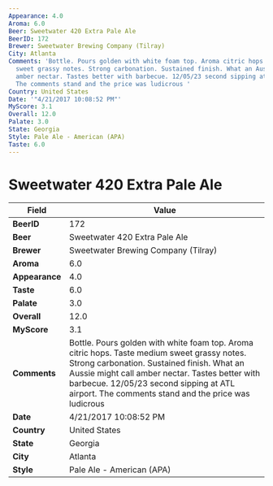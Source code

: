 ```yaml
---
Appearance: 4.0
Aroma: 6.0
Beer: Sweetwater 420 Extra Pale Ale
BeerID: 172
Brewer: Sweetwater Brewing Company (Tilray)
City: Atlanta
Comments: 'Bottle. Pours golden with white foam top. Aroma citric hops. Taste medium
  sweet grassy notes. Strong carbonation. Sustained finish. What an Aussie might call
  amber nectar. Tastes better with barbecue. 12/05/23 second sipping at ATL airport.
  The comments stand and the price was ludicrous '
Country: United States
Date: '"4/21/2017 10:08:52 PM"'
MyScore: 3.1
Overall: 12.0
Palate: 3.0
State: Georgia
Style: Pale Ale - American (APA)
Taste: 6.0
---
```


# Sweetwater 420 Extra Pale Ale

| Field         | Value |
|---------------|-------|
| **BeerID** | 172 |
| **Beer** | Sweetwater 420 Extra Pale Ale |
| **Brewer** | Sweetwater Brewing Company (Tilray) |
| **Aroma** | 6.0 |
| **Appearance** | 4.0 |
| **Taste** | 6.0 |
| **Palate** | 3.0 |
| **Overall** | 12.0 |
| **MyScore** | 3.1 |
| **Comments** | Bottle. Pours golden with white foam top. Aroma citric hops. Taste medium sweet grassy notes. Strong carbonation. Sustained finish. What an Aussie might call amber nectar. Tastes better with barbecue. 12/05/23 second sipping at ATL airport. The comments stand and the price was ludicrous  |
| **Date** | 4/21/2017 10:08:52 PM |
| **Country** | United States |
| **State** | Georgia |
| **City** | Atlanta |
| **Style** | Pale Ale - American (APA) |
